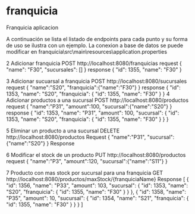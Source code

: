 # franquicia
Franquicia aplicacion

A continuación se lista el listado de endpoints para cada punto y su forma de uso se ilustra con un ejemplo. La conexion a base de datos se puede modificar en franquicia\src\main\resources\application.properties

2 Adicionar franquicia
POST http://localhost:8080/franquicias
	request 
		{
			"name": "F30",
			"sucursales": []
		}
	response
		{
			"id": 1355,
			"name": "F30"
		}
	
3 Adicionar sucuarsal a franquicia
POST http://localhost:8080/sucursales
	request
	{
		"name":"S20",
		"franquicia":{"name":"F30"}
	}
	response 
	{
		"id": 1353,
		"name": "S20",
		"franquicia": {
			"id": 1355,
			"name": "F30"
		}
	}
4 Adicionar productos a una sucursal
POST http://localhost:8080/productos
	request
	{
		"name":"P31",
		"amount":100,
		"sucursal":{"name":"S20"}
	}
	response
	{
		"id": 1353,
		"name": "P31",
		"amount": 100,
		"sucursal": {
			"id": 1353,
			"name": "S20",
			"franquicia": {
				"id": 1355,
				"name": "F30"
			}
		}
	}

5 Eliminar un producto a una sucursal
DELETE http://localhost:8080/productos
Request
	{
		"name":"P31",
		"sucursal":{"name":"S20"}
	}
Response

6 Modificar el stock de un producto
PUT http://localhost:8080/productos
request
	{
		"name":"P3",
		"amount":120,
		"sucursal":{"name":"S11"}
	}

7 Producto con mas stock por sucursal para una franquicia
GET http://localhost:8080/productos/maxStock/{franquiciaName}
Response
[
    {
        "id": 1356,
        "name": "P33",
        "amount": 103,
        "sucursal": {
            "id": 1353,
            "name": "S20",
            "franquicia": {
                "id": 1355,
                "name": "F30"
            }
        }
    },
    {
        "id": 1358,
        "name": "P35",
        "amount": 10,
        "sucursal": {
            "id": 1354,
            "name": "S21",
            "franquicia": {
                "id": 1355,
                "name": "F30"
            }
        }
    }
]
